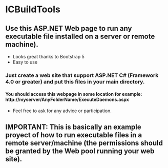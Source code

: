 # ICBuildTools

## Use this ASP.NET Web page to run any executable file installed on a server or remote machine).
- Looks great thanks to Bootstrap 5
- Easy to use

### Just create a web site that support ASP.NET C# (Framework 4.0 or greater) and put this files in your main directory.
#### You should access this webpage in some location for example: http://myserver/AnyFolderName/ExecuteDaemons.aspx

- Feel free to ask for any advice or participation.

## IMPORTANT: This is basically an example proyect of how to run executable files in a remote server/machine (the permissions should be granted by the Web pool running your web site).
